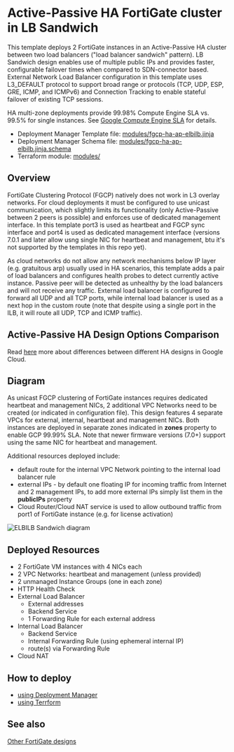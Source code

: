 # Active-Passive HA FortiGate cluster in LB Sandwich
This template deploys 2 FortiGate instances in an Active-Passive HA cluster between two load balancers ("load balancer sandwich" pattern). LB Sandwich design enables use of multiple public IPs and provides faster, configurable failover times when compared to SDN-connector based. External Network Load Balancer configuration in this template uses L3_DEFAULT protocol to support broad range or protocols (TCP, UDP, ESP, GRE, ICMP, and ICMPv6) and Connection Tracking to enable stateful failover of existing TCP sessions.

HA multi-zone deployments provide 99.98% Compute Engine SLA vs. 99.5% for single instances. See [Google Compute Engine SLA](https://cloud.google.com/compute/sla) for details.

* Deployment Manager Template file: [modules/fgcp-ha-ap-elbilb.jinja](../modules/deployment-manager/fgcp-ha-ap-elbilb.jinja)
* Deployment Manager Schema file: [modules/fgcp-ha-ap-elbilb.jinja.schema](../modules/deployment-manager/fgcp-ha-ap-elbilb.jinja.schema)
* Terraform module: [modules/](../modules/)

## Overview
FortiGate Clustering Protocol (FGCP) natively does not work in L3 overlay networks. For cloud deployments it must be configured to use unicast communication, which slightly limits its functionality (only Active-Passive between 2 peers is possible) and enforces use of dedicated management interface. In this template port3 is used as heartbeat and FGCP sync interface and port4 is used as dedicated management interface (versions 7.0.1 and later allow usng single NIC for heartbeat and management, btu it's not supported by the templates in this repo yet).

As cloud networks do not allow any network mechanisms below IP layer (e.g. gratuitous arp) usually used in HA scenarios, this template adds a pair of load balancers and configures health probes to detect currently active instance. Passive peer will be detected as unhealthy by the load balancers and will not receive any traffic. External load balancer is configured to forward all UDP and all TCP ports, while internal load balancer is used as a next hop in the custom route (note that despite using a single port in the ILB, it will route all UDP, TCP and ICMP traffic).

## Active-Passive HA Design Options Comparison
Read [here](../../README.md#choosing-ha-architecture) more about differences between different HA designs in Google Cloud.

## Diagram
As unicast FGCP clustering of FortiGate instances requires dedicated heartbeat and management NICs, 2 additional VPC Networks need to be created (or indicated in configuration file). This design features 4 separate VPCs for external, internal, heartbeat and management NICs. Both instances are deployed in separate zones indicated in **zones** property to enable GCP 99.99% SLA. Note that newer firmware versions (7.0+) support using the same NIC for heartbeat and management.

Additional resources deployed include:
- default route for the internal VPC Network pointing to the internal load balancer rule
- external IPs - by default one floating IP for incoming traffic from Internet and 2 management IPs, to add more external IPs simply list them in the **publicIPs** property
- Cloud Router/Cloud NAT service is used to allow outbound traffic from port1 of FortiGate instance (e.g. for license activation)

![ELBILB Sandwich diagram](https://lucid.app/publicSegments/view/190fc808-660a-4094-aeb7-c3ef4ebcb2c5/image.png)

## Deployed Resources
- 2 FortiGate VM instances with 4 NICs each
- 2 VPC Networks: heartbeat and management (unless provided)
- 2 unmanaged Instance Groups (one in each zone)
- HTTP Health Check
- External Load Balancer
    - External addresses
    - Backend Service
    - 1 Forwarding Rule for each external address
- Internal Load Balancer
    - Backend Service
    - Internal Forwarding Rule (using ephemeral internal IP)
    - route(s) via Forwarding Rule
- Cloud NAT

## How to deploy
- [using Deployment Manager](deployment-manager/)
- [using Terrform](terraform/)

## See also
[Other FortiGate designs](../../README.md)
